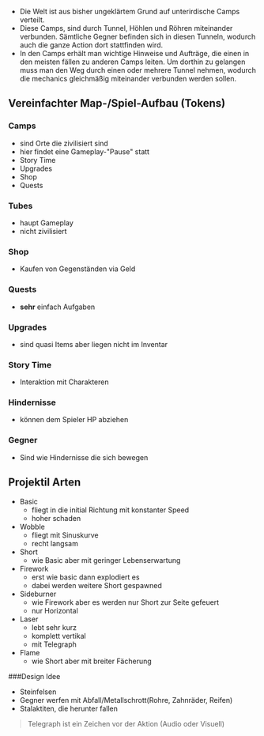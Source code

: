 - Die Welt ist aus bisher ungeklärtem Grund auf unterirdische Camps verteilt.
- Diese Camps, sind durch Tunnel, Höhlen und Röhren miteinander verbunden. Sämtliche Gegner befinden sich in diesen Tunneln, wodurch auch die ganze Action dort stattfinden wird.
- In den Camps erhält man wichtige Hinweise und Aufträge, die einen in den meisten fällen zu anderen Camps leiten. Um dorthin zu gelangen muss man den Weg durch einen oder mehrere Tunnel nehmen, wodurch die mechanics gleichmäßig miteinander verbunden werden sollen.

## Vereinfachter Map-/Spiel-Aufbau (Tokens)

### Camps
- sind Orte die zivilisiert sind
- hier findet eine Gameplay-"Pause" statt
- Story Time
- Upgrades
- Shop
- Quests

### Tubes
- haupt Gameplay
- nicht zivilisiert

### Shop
- Kaufen von Gegenständen via Geld

### Quests
- **sehr** einfach Aufgaben

### Upgrades
- sind quasi Items aber liegen nicht im Inventar

### Story Time
- Interaktion mit Charakteren

### Hindernisse
- können dem Spieler HP abziehen

### Gegner
- Sind wie Hindernisse die sich bewegen 

## Projektil Arten
- Basic
  - fliegt in die initial Richtung mit konstanter Speed
  - hoher schaden
- Wobble
  - fliegt mit Sinuskurve
  - recht langsam
- Short
  - wie Basic aber mit geringer Lebenserwartung
- Firework
  - erst wie basic dann explodiert es
  - dabei werden weitere Short gespawned
- Sideburner
  - wie Firework aber es werden nur Short zur Seite gefeuert
  - nur Horizontal
- Laser
  - lebt sehr kurz
  - komplett vertikal
  - mit Telegraph
- Flame
  - wie Short aber mit breiter Fächerung

###Design Idee
- Steinfelsen
- Gegner werfen mit Abfall/Metallschrott(Rohre, Zahnräder, Reifen)
- Stalaktiten, die herunter fallen

> Telegraph ist ein Zeichen vor der Aktion (Audio oder Visuell)